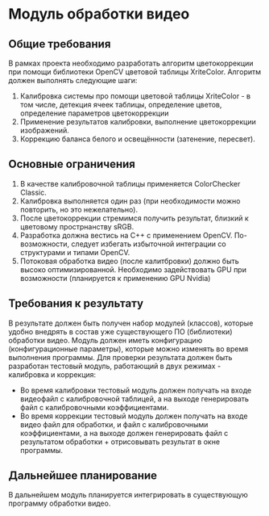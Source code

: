 # Модуль обработки видео

## Общие требования

В рамках проекта необходимо разработать алгоритм цветокоррекции при помощи библиотеки OpenCV цветовой таблицы XriteColor. Алгоритм должен выполнять следующие шаги:

1. Калибровка системы про помощи цветовой таблицы XriteColor - в том числе, детекция ячеек таблицы, определение цветов, определение параметров цветокоррекции
2. Применение результатов калибровки, выполнение цветокоррекции изображений.
3. Коррекцию баланса белого и освещённости (затенение, пересвет).

## Основные ограничения

1. В качестве калибровочной таблицы применяется ColorChecker Classic.
2. Калибровка выполняется один раз (при необходимости можно повторить, но это нежелательно).
3. После цветокоррекции стремимся получить результат, близкий к цветовому прострнанству sRGB.
4. Разработка должна вестись на C++ с применением OpenCV. По-возможности, следует избегать избыточной интеграции со структурами и типами OpenCV.
5. Потоковая обработка видео (после калитбровки) должно быть высоко оптимизированной. Необходимо задействовать GPU при возможности (планируется к применению GPU Nvidia)

## Требования к результату

В результате должен быть получен набор модулей (классов), которые удобно внедрять в состав уже существующего ПО (библиотеки) обработки видео.
Модуль должен иметь конфигурацию (конфигурационные параметры), которые можно изменять во время выполнения программы.
Для проверки результата должен быть разработан тестовый модуль, работающий в двух режимах - калибровка и коррекция:

- Во время калибровки тестовый модуль должен получать на входе видеофайл с калибровочной таблицей, а на выходе генерировать файл с калибровочными коэффициентами.
- Во время коррекции тестовый модуль должен получать на входе видео файл для обработки, и файл с калибровочными коэффициентами, а на выходе должен генерировать файл с результатом обработки + отрисовывать результат в окне программы.

## Дальнейшее планирование

В дальнейшем модуль планируется интегрировать в существующую программу обработки видео.
